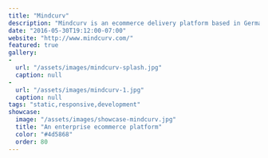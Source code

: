 ```yaml
---
title: "Mindcurv"
description: "Mindcurv is an ecommerce delivery platform based in Germany. They hired us to create their new website which was designed by [Nelleke van der Maas](https://www.behance.net/Nelleke) . This static website uses a variety of frameworks including [Contentful](https://www.contentful.com/) as the CMS and [Roots](http://roots.cx/) as static site generator. These tools enabled us to create an incredibly flexible, fast and secure website."
date: "2016-05-30T19:12:00-07:00"
website: "http://www.mindcurv.com/"
featured: true
gallery:
-
  url: "/assets/images/mindcurv-splash.jpg"
  caption: null
-
  url: "/assets/images/mindcurv-1.jpg"
  caption: null
tags: "static,responsive,development"
showcase:
  image: "/assets/images/showcase-mindcurv.jpg"
  title: "An enterprise ecommerce platform"
  color: "#4d5868"
  order: 80
---
```


